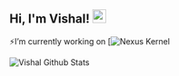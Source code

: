 <h2>Hi, I'm Vishal! <img src="https://github.githubassets.com/images/mona-whisper.gif" height="24" /></h2>

⚡I’m currently working on [![Nexus Kernel](https://t.me/NexusKernel)

![Vishal Github Stats](https://github-readme-stats.vercel.app/api?username=akira-vishal&theme=highcontrast&show_icons=true)